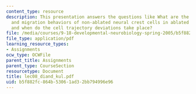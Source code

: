 ```yaml
---
content_type: resource
description: This presentation answers the questions like What are the cell trajectories
  and migration behaviors of non-ablated neural crest cells in ablated embryos? Where
  and when do the cell trajectory deviations take place?
file: /media/courses/9-18-developmental-neurobiology-spring-2005/b5f882fc864b53061ad32bb794996e96_lec08_diand_kul.pdf
file_type: application/pdf
learning_resource_types:
- Assignments
ocw_type: OCWFile
parent_title: Assignments
parent_type: CourseSection
resourcetype: Document
title: lec08_diand_kul.pdf
uid: b5f882fc-864b-5306-1ad3-2bb794996e96
---
```

